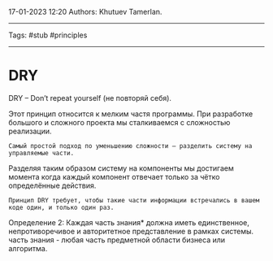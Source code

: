 17-01-2023
12:20
Authors: Khutuev Tamerlan.
***
Tags: #stub #principles
***
# DRY

DRY – Don’t repeat yourself (не повторяй себя).

Этот принцип относится к мелким частя программы. При разработке большого и сложного проекта мы сталкиваемся с сложностью реализации. 

	Самый простой подход по уменьшению сложности — разделить систему на управляемые части.

Разделяя таким образом систему на компоненты мы достигаем момента когда каждый компонент отвечает только за чётко определённые действия. 

	Принцип DRY требует, чтобы такие части информации встречались в вашем коде один, и только один раз.

Определение 2: Каждая часть знания* должна иметь единственное, непротиворечивое и авторитетное представление в рамках системы.
часть знания - любая часть предметной области бизнеса или алгоритма.

